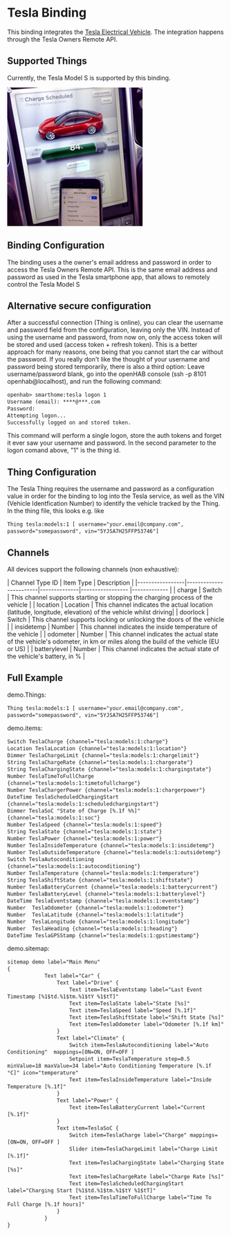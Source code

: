 # Tesla Binding

This binding integrates the [Tesla Electrical Vehicle](http://www.teslamotors.com).
The integration happens through the Tesla Owners Remote API.

## Supported Things

Currently, the Tesla Model S is supported by this binding.

![Tesla](doc/tesla.jpg)

## Binding Configuration

The binding uses a the owner's email address and password in order to access the Tesla Owners Remote API. This is the same email address and password as used in the Tesla smartphone app, that allows to remotely control the Tesla Model S

## Alternative secure configuration

After a successful connection (Thing is online), you can clear the username and password field from the configuration, leaving only the VIN. Instead of using the username and password, from now on, only the access token will be stored and used (access token + refresh token). This is a better approach for many reasons, one being that you cannot start the car without the password.
If you really don't like the thought of your username and password being stored temporarily, there is also a third option: Leave username/password blank, go into the openHAB console (ssh -p 8101 openhab@localhost), and run the following command:

```
openhab> smarthome:tesla logon 1
Username (email): ****@***.com
Password: 
Attempting logon...
Successfully logged on and stored token.
```

This command will perform a single logon, store the auth tokens and forget it ever saw your username and password. In the second parameter to the logon comand above, "1" is the thing id.

## Thing Configuration

The Tesla Thing requires the username and password as a configuration value in order for the binding to log into the Tesla service, as well as the VIN (Vehicle Identfication Number) to identify the vehicle tracked by the Thing.
In the thing file, this looks e.g. like

```
Thing tesla:models:1 [ username="your.email@company.com", password="somepassword", vin="5YJSA7H25FFP53746"]
```

## Channels

All devices support the following channels (non exhaustive):

| Channel Type ID | Item Type    | Description  |
|-----------------|------------------------|--------------|----------------- |------------- |
| charge | Switch       | This channel supports starting or stopping the charging process of the vehicle |
| location | Location       | This channel indicates the actual location (latitude, longitude, elevation) of the vehicle whilst driving|
| doorlock | Switch       | This channel supports locking or unlocking the doors of the vehicle |
| insidetemp | Number       | This channel indicates the inside temperature of the vehicle |
| odometer | Number       | This channel indicates the actual state of the vehicle's odometer, in km or miles along the build of the vehicle (EU or US) |
| batterylevel | Number       | This channel indicates the actual state of the vehicle's battery, in % |

## Full Example

demo.Things:

```
Thing tesla:models:1 [ username="your.email@company.com", password="somepassword", vin="5YJSA7H25FFP53746"]
```

demo.items:

```
Switch TeslaCharge {channel="tesla:models:1:charge"}
Location TeslaLocation {channel="tesla:models:1:location"}
Dimmer TeslaChargeLimit {channel="tesla:models:1:chargelimit"}
String TeslaChargeRate {channel="tesla:models:1:chargerate"}
String TeslaChargingState {channel="tesla:models:1:chargingstate"}
Number TeslaTimeToFullCharge {channel="tesla:models:1:timetofullcharge"}
Number TeslaChargerPower {channel="tesla:models:1:chargerpower"}
DateTime TeslaScheduledChargingStart {channel="tesla:models:1:scheduledchargingstart"}
Dimmer TeslaSoC "State of Charge [%.1f %%]" {channel="tesla:models:1:soc"}
Number TeslaSpeed {channel="tesla:models:1:speed"}
String TeslaState {channel="tesla:models:1:state"}
Number TeslaPower {channel="tesla:models:1:power"}
Number TeslaInsideTemperature {channel="tesla:models:1:insidetemp"}
Number TeslaOutsideTemperature {channel="tesla:models:1:outsidetemp"}
Switch TeslaAutoconditioning {channel="tesla:models:1:autoconditioning"}
Number TeslaTemperature {channel="tesla:models:1:temperature"}
String TeslaShiftState {channel="tesla:models:1:shiftstate"}
Number TeslaBatteryCurrent {channel="tesla:models:1:batterycurrent"}
Number TeslaBatteryLevel {channel="tesla:models:1:batterylevel"}
DateTime TeslaEventstamp {channel="tesla:models:1:eventstamp"}
Number 	TeslaOdometer {channel="tesla:models:1:odometer"}
Number	TeslaLatitude {channel="tesla:models:1:latitude"}
Number	TeslaLongitude {channel="tesla:models:1:longitude"}
Number	TeslaHeading {channel="tesla:models:1:heading"}
DateTime TeslaGPSStamp {channel="tesla:models:1:gpstimestamp"}
```

demo.sitemap:

```
sitemap demo label="Main Menu"
{
			Text label="Car" {
				Text label="Drive" {
					Text item=TeslaEventstamp label="Last Event Timestamp [%1$td.%1$tm.%1$tY %1$tT]"
					Text item=TeslaState label="State [%s]"
					Text item=TeslaSpeed label="Speed [%.1f]"
					Text item=TeslaShiftState label="Shift State [%s]"
					Text item=TeslaOdometer label="Odometer [%.1f km]"
				}
				Text label="Climate" {
					Switch item=TeslaAutoconditioning label="Auto Conditioning"  mappings=[ON=ON, OFF=OFF ]
					Setpoint item=TeslaTemperature step=0.5 minValue=18 maxValue=34 label="Auto Conditioning Temperature [%.1f °C]" icon="temperature"
					Text item=TeslaInsideTemperature label="Inside Temperature [%.1f]"
				}
				Text label="Power" {
					Text item=TeslaBatteryCurrent label="Current [%.1f]"
				}
				Text item=TeslaSoC {
					Switch item=TeslaCharge label="Charge" mappings=[ON=ON, OFF=OFF ]
					Slider item=TeslaChargeLimit label="Charge Limit [%.1f]"
					Text item=TeslaChargingState label="Charging State [%s]"
					Text item=TeslaChargeRate label="Charge Rate [%s]"
					Text item=TeslaScheduledChargingStart label="Charging Start [%1$td.%1$tm.%1$tY %1$tT]"
					Text item=TeslaTimeToFullCharge label="Time To Full Charge [%.1f hours]"
				}
			}
}
```